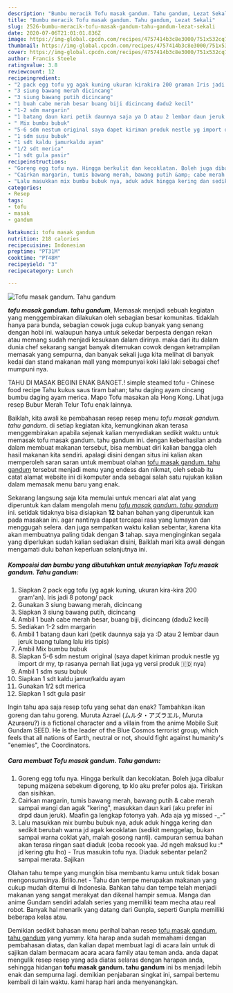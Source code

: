```yaml
---
description: "Bumbu meracik Tofu masak gandum. Tahu gandum, Lezat Sekali"
title: "Bumbu meracik Tofu masak gandum. Tahu gandum, Lezat Sekali"
slug: 2526-bumbu-meracik-tofu-masak-gandum-tahu-gandum-lezat-sekali
date: 2020-07-06T21:01:01.836Z
image: https://img-global.cpcdn.com/recipes/4757414b3c8e3000/751x532cq70/tofu-masak-gandum-tahu-gandum-foto-resep-utama.jpg
thumbnail: https://img-global.cpcdn.com/recipes/4757414b3c8e3000/751x532cq70/tofu-masak-gandum-tahu-gandum-foto-resep-utama.jpg
cover: https://img-global.cpcdn.com/recipes/4757414b3c8e3000/751x532cq70/tofu-masak-gandum-tahu-gandum-foto-resep-utama.jpg
author: Francis Steele
ratingvalue: 3.8
reviewcount: 12
recipeingredient:
- "2 pack egg tofu yg agak kuning ukuran kirakira 200 graman Iris jadi 8 potong pack"
- "3 siung bawang merah dicincang"
- "3 siung bawang putih dicincang"
- "1 buah cabe merah besar buang biji dicincang dadu2 kecil"
- "1-2 sdm margarin"
- "1 batang daun kari petik daunnya saja ya D atau 2 lembar daun jeruk buang tulang lalu iris tipis"
- " Mix bumbu bubuk"
- "5-6 sdm nestum original saya dapet kiriman produk nestle yg import dr my tp rasanya pernah liat juga yg versi produk  nya"
- "1 sdm susu bubuk"
- "1 sdt kaldu jamurkaldu ayam"
- "1/2 sdt merica"
- "1 sdt gula pasir"
recipeinstructions:
- "Goreng egg tofu nya. Hingga berkulit dan kecoklatan. Boleh juga dibalur tepung maizena sebekum digoreng, tp klo aku prefer polos aja. Tiriskan dan sisihkan."
- "Cairkan margarin, tumis bawang merah, bawang putih &amp; cabe merah sampai wangi dan agak &#34;kering&#34;, masukkan daun kari (aku prefer ini drpd daun jeruk). Maafin ga lengkap fotonya yah. Ada aja yg missed -_-&#34;"
- "Lalu masukkan mix bumbu bubuk nya, aduk aduk hingga kering dan sedikit berubah warna jd agak kecoklatan (sedikit menggelap, bukan sampai warna coklat yah, malah gosong nanti). campuran semua bahan akan terasa ringan saat diaduk (coba recook yaa. Jd ngeh maksud ku :* jd kering gtu lho) Trus masukin tofu nya. Diaduk sebentar pelan2 sampai merata. Sajikan"
categories:
- Resep
tags:
- tofu
- masak
- gandum

katakunci: tofu masak gandum 
nutrition: 218 calories
recipecuisine: Indonesian
preptime: "PT31M"
cooktime: "PT48M"
recipeyield: "3"
recipecategory: Lunch

---
```



![Tofu masak gandum. Tahu gandum](https://img-global.cpcdn.com/recipes/4757414b3c8e3000/751x532cq70/tofu-masak-gandum-tahu-gandum-foto-resep-utama.jpg)

<b><i>tofu masak gandum. tahu gandum</i></b>, Memasak menjadi sebuah kegiatan yang menggembirakan dilakukan oleh sebagian besar komunitas. tidaklah hanya para bunda, sebagian cowok juga cukup banyak yang senang dengan hobi ini. walaupun hanya untuk sekedar berpesta dengan rekan atau memang sudah menjadi kesukaan dalam dirinya. maka dari itu dalam dunia chef sekarang sangat banyak ditemukan cowok dengan ketrampilan memasak yang sempurna, dan banyak sekali juga kita melihat di banyak kedai dan stand makanan mall yang mempunyai koki laki laki sebagai chef mumpuni nya.

TAHU DI MASAK BEGINI ENAK BANGET.! simple steamed tofu - Chinese food recipe Tahu kukus saus tiram bahan; tahu daging ayam cincang bumbu daging ayam merica. Mapo Tofu masakan ala Hong Kong. Lihat juga resep Bubur Merah Telur Tofu enak lainnya.

Baiklah, kita awali ke pembahasan resep resep menu <i>tofu masak gandum. tahu gandum</i>. di setiap kegiatan kita, kemungkinan akan terasa menggembirakan apabila sejenak kalian menyediakan sedikit waktu untuk memasak tofu masak gandum. tahu gandum ini. dengan keberhasilan anda dalam membuat makanan tersebut, bisa membuat diri kalian bangga oleh hasil makanan kita sendiri. apalagi disini dengan situs ini kalian akan memperoleh saran saran untuk membuat olahan <u>tofu masak gandum. tahu gandum</u> tersebut menjadi menu yang endess dan nikmat, oleh sebab itu catat alamat website ini di komputer anda sebagai salah satu rujukan kalian dalam memasak menu baru yang enak.


Sekarang langsung saja kita memulai untuk mencari alat alat yang diperuntuk kan dalam mengolah menu <u><i>tofu masak gandum. tahu gandum</i></u> ini. setidak tidaknya bisa disiapkan <b>12</b> bahan bahan yang diperuntuk kan pada masakan ini. agar nantinya dapat tercapai rasa yang lumayan dan menggugah selera. dan juga sempatkan waktu kalian sebentar, karena kita akan membuatnya paling tidak dengan <b>3</b> tahap. saya menginginkan segala yang diperlukan sudah kalian sediakan disini, Baiklah mari kita awali dengan mengamati dulu bahan keperluan selanjutnya ini.

<!--inarticleads1-->

##### Komposisi dan bumbu yang dibutuhkan untuk menyiapkan Tofu masak gandum. Tahu gandum:

1. Siapkan 2 pack egg tofu (yg agak kuning, ukuran kira-kira 200 gram&#39;an). Iris jadi 8 potong/ pack
1. Gunakan 3 siung bawang merah, dicincang
1. Siapkan 3 siung bawang putih, dicincang
1. Ambil 1 buah cabe merah besar, buang biji, dicincang (dadu2 kecil)
1. Sediakan 1-2 sdm margarin
1. Ambil 1 batang daun kari (petik daunnya saja ya :D atau 2 lembar daun jeruk buang tulang lalu iris tipis)
1. Ambil  Mix bumbu bubuk
1. Siapkan 5-6 sdm nestum original (saya dapet kiriman produk nestle yg import dr my, tp rasanya pernah liat juga yg versi produk 🇮🇩 nya)
1. Ambil 1 sdm susu bubuk
1. Siapkan 1 sdt kaldu jamur/kaldu ayam
1. Gunakan 1/2 sdt merica
1. Siapkan 1 sdt gula pasir


Ingin tahu apa saja resep tofu yang sehat dan enak? Tambahkan ikan goreng dan tahu goreng. Muruta Azrael (ムルタ・アズラエル, Muruta Azuraeru?) is a fictional character and a villain from the anime Mobile Suit Gundam SEED. He is the leader of the Blue Cosmos terrorist group, which feels that all nations of Earth, neutral or not, should fight against humanity&#39;s &#34;enemies&#34;, the Coordinators. 

<!--inarticleads2-->

##### Cara membuat Tofu masak gandum. Tahu gandum:

1. Goreng egg tofu nya. Hingga berkulit dan kecoklatan. Boleh juga dibalur tepung maizena sebekum digoreng, tp klo aku prefer polos aja. Tiriskan dan sisihkan.
1. Cairkan margarin, tumis bawang merah, bawang putih &amp; cabe merah sampai wangi dan agak &#34;kering&#34;, masukkan daun kari (aku prefer ini drpd daun jeruk). Maafin ga lengkap fotonya yah. Ada aja yg missed -_-&#34;
1. Lalu masukkan mix bumbu bubuk nya, aduk aduk hingga kering dan sedikit berubah warna jd agak kecoklatan (sedikit menggelap, bukan sampai warna coklat yah, malah gosong nanti). campuran semua bahan akan terasa ringan saat diaduk (coba recook yaa. Jd ngeh maksud ku :* jd kering gtu lho) - Trus masukin tofu nya. Diaduk sebentar pelan2 sampai merata. Sajikan


Olahan tahu tempe yang mungkin bisa membantu kamu untuk tidak bosan mengonsumsinya. Brilio.net - Tahu dan tempe merupakan makanan yang cukup mudah ditemui di Indonesia. Bahkan tahu dan tempe telah menjadi makanan yang sangat merakyat dan dikenal hampir semua. Manga dan anime Gundam sendiri adalah series yang memiliki team mecha atau real robot. Banyak hal menarik yang datang dari Gunpla, seperti Gunpla memiliki beberapa kelas atau. 

Demikian sedikit bahasan menu perihal bahan resep <u>tofu masak gandum. tahu gandum</u> yang yummy. kita harap anda sudah memahami dengan pembahasan diatas, dan kalian dapat membuat lagi di acara lain untuk di sajikan dalam bermacam acara acara family atau teman anda. anda dapat mengulik resep resep yang ada diatas selaras dengan harapan anda, sehingga hidangan <b>tofu masak gandum. tahu gandum</b> ini bs menjadi lebih enak dan sempurna lagi. demikian penjabaran singkat ini, sampai bertemu kembali di lain waktu. kami harap hari anda menyenangkan.
